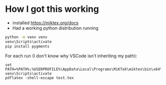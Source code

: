 # How I got this working
* installed https://miktex.org/docs
* Had a working python distribution running

```cmd
python -m venv venv
venv\Scripts\activate
pip install pygments
```

For each run (I don't know why VSCode isn't inheriting my path):
```
set PATH=%PATH%;%USERPROFILE%\AppData\Local\Programs\MiKTeX\miktex\bin\x64\
venv\Scripts\activate
pdflatex -shell-escape test.tex
```